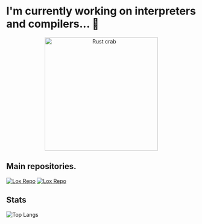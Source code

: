 # I'm currently working on interpreters and compilers... 🦖
<p align="center">  
  <img src="https://github.com/crr1c4/crr1c4/assets/69532831/e01ed021-e054-40ab-8a99-c1a544f65de7" alt="Rust crab" width="300"/>
</p>

## Main repositories.
[![Lox Repo](https://github-readme-stats.vercel.app/api/pin/?username=crr1c4&repo=lox-bytecode-interpreter)](https://github.com/crr1c4/lox-bytecode-interpreter)
[![Lox Repo](https://github-readme-stats.vercel.app/api/pin/?username=crr1c4&repo=deno-rest-api)](https://github.com/crr1c4/deno-rest-api)

## Stats

![Top Langs](https://github-readme-stats.vercel.app/api/top-langs/?username=crr1c4&layout=compact&theme=gradient)
